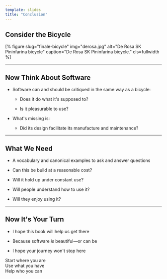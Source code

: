 ```yaml
---
template: slides
title: "Conclusion"
---
```


## Consider the Bicycle

[% figure
   slug="finale-bicycle"
   img="derosa.jpg"
   alt="De Rosa SK Pininfarina bicycle"
   caption="De Rosa SK Pininfarina bicycle."
   cls=fullwidth
%]

---

## Now Think About Software

-   Software can and should be critiqued in the same way as a bicycle:

    - Does it do what it's supposed to?

    - Is it pleasurable to use?

-   What's missing is:

    - Did its design facilitate its manufacture and maintenance?

---

## What We Need

-   A vocabulary and canonical examples to ask and answer questions

-   Can this be build at a reasonable cost?

-   Will it hold up under constant use?

-   Will people understand how to use it?

-   Will they enjoy using it?

---

## Now It's Your Turn

-   I hope this book will help us get there

-   Because software *is* beautiful—or can be

-   I hope your journey won't stop here

<div class="center">
  Start where you are<br/>
  Use what you have<br/>
  Help who you can
</div>
